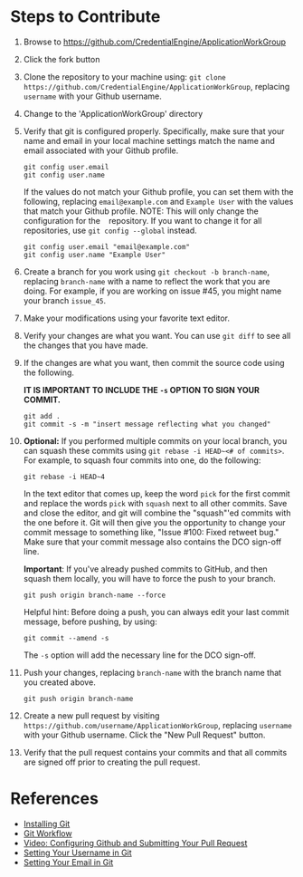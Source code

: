 # Steps to Contribute

1. Browse to https://github.com/CredentialEngine/ApplicationWorkGroup
2. Click the fork button
3. Clone the repository to your machine using: `git clone https://github.com/CredentialEngine/ApplicationWorkGroup`, replacing `username` with your Github username.
4. Change to the 'ApplicationWorkGroup' directory
5. Verify that git is configured properly. Specifically, make sure that your name and email in your local machine settings match the name and email associated with your Github profile.
    ```
    git config user.email
    git config user.name
    ```
    
    If the values do not match your Github profile, you can set them with the following, replacing `email@example.com` and `Example User` with the values that match your Github profile. NOTE: This will only change the configuration for the `
    ` repository. If you want to change it for all repositories, use `git config --global` instead.
    ```
    git config user.email "email@example.com"
    git config user.name "Example User"
    ```
    
6. Create a branch for you work using `git checkout -b branch-name`, replacing `branch-name` with a name to reflect the work that you are doing. For example, if you are working on issue #45, you might name your branch `issue_45`.
7. Make your modifications using your favorite text editor.
8. Verify your changes are what you want. You can use `git diff` to see all the changes that you have made.
9. If the changes are what you want, then commit the source code using the following.

    **IT IS IMPORTANT TO INCLUDE THE `-s` OPTION TO SIGN YOUR COMMIT.**
    ```
    git add .
    git commit -s -m "insert message reflecting what you changed"
    ```
 
10. **Optional:**  If you performed multiple commits on your local branch, you can squash these commits using `git rebase -i HEAD~<# of commits>`. For example, to squash four commits into one, do the following:
    ```
    git rebase -i HEAD~4
    ```

    In the text editor that comes up, keep the word `pick` for the first commit and replace the words `pick` with `squash` next to all other commits. Save and close the editor, and git will combine the "squash"'ed commits with the one before it. Git will then give you the opportunity to change your commit message to something like, "Issue #100: Fixed retweet bug." Make sure that your commit message also contains the DCO sign-off line.

    **Important**: If you've already pushed commits to GitHub, and then squash them locally, you will have to force the push to your branch.
    ```
    git push origin branch-name --force
    ```

    Helpful hint: Before doing a push, you can always edit your last commit message, before pushing, by using:
    ```
    git commit --amend -s
    ```
    
    The `-s` option will add the necessary line for the DCO sign-off.

11. Push your changes, replacing `branch-name` with the branch name that you created above.
    ```
    git push origin branch-name
    ```
    
12. Create a new pull request by visiting `https://github.com/username/ApplicationWorkGroup`, replacing `username` with your Github username. Click the "New Pull Request" button.

13. Verify that the pull request contains your commits and that all commits are signed off prior to creating the pull request.

# References
* [Installing Git](https://git-scm.com/book/en/v2/Getting-Started-Installing-Git)
* [Git Workflow](https://tkuhrt.github.io/git-workflow/)
* [Video: Configuring Github and Submitting Your Pull Request](https://www.youtube.com/watch?v=f5XZe7dv0_U)
* [Setting Your Username in Git](https://help.github.com/articles/setting-your-username-in-git/)
* [Setting Your Email in Git](https://help.github.com/articles/setting-your-commit-email-address-in-git/)
